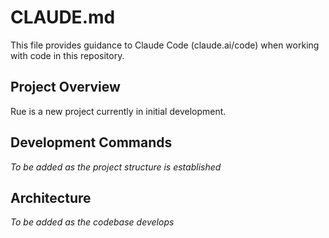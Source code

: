 # CLAUDE.md

This file provides guidance to Claude Code (claude.ai/code) when working with code in this repository.

## Project Overview

Rue is a new project currently in initial development.

## Development Commands

*To be added as the project structure is established*

## Architecture

*To be added as the codebase develops*